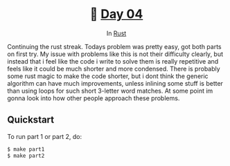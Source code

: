 <h1 align="center">🎄 <a href="https://adventofcode.com/2023/day/1">Day 04</a></h1>
<p align="center">In <a href="https://www.rust-lang.org/">Rust</a></p>

Continuing the rust streak. Todays problem was pretty easy, got both parts on first try. My issue
with problems like this is not their difficulty clearly, but instead that i feel like the code i
write to solve them is really repetitive and feels like it could be much shorter and more condensed.
There is probably some rust magic to make the code shorter, but i dont think the generic algorithm
can have much improvements, unless inlining some stuff is better than using loops for such short
3-letter word matches. At some point im gonna look into how other people approach these problems.

## Quickstart
To run part 1 or part 2, do:
```sh
$ make part1
$ make part2
```
